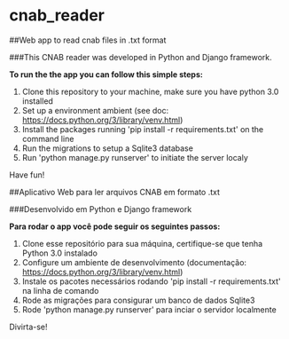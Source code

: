 # cnab_reader
##Web app to read cnab files in .txt format 

###This CNAB reader was developed in Python and Django framework.

**To run the the app you can follow this simple steps:**
1. Clone this repository to your machine, make sure you have python 3.0 installed
2. Set up a environment ambient (see doc: https://docs.python.org/3/library/venv.html)
3. Install the packages running 'pip install -r requirements.txt' on the command line
4. Run the migrations to setup a Sqlite3 database
5. Run 'python manage.py runserver' to initiate the server localy

Have fun!



##Aplicativo Web para ler arquivos CNAB em formato .txt

###Desenvolvido em Python e Django framework

**Para rodar o app você pode seguir os seguintes passos:**
1. Clone esse repositório para sua máquina, certifique-se que tenha Python 3.0 instalado
2. Configure um ambiente de desenvolvimento (documentação: https://docs.python.org/3/library/venv.html)
3. Instale os pacotes necessários rodando 'pip install -r requirements.txt' na linha de comando
4. Rode as migrações para consigurar um banco de dados Sqlite3
5. Rode 'python manage.py runserver' para inciar o servidor localmente

Divirta-se!
